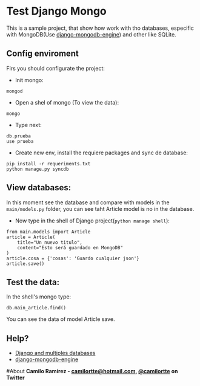 Test Django Mongo
==================

This is a sample project, that show how work with tho databases, especific with MongoDB(Use [django-mongodb-engine](https://django-mongodb-engine.readthedocs.org/en/latest/)) and other like SQLite.

## Config enviroment
Firs you should configurate the project:

- Init mongo:
```
mongod
```

- Open a shel of mongo (To view the data):
```
mongo
```

- Type next:
```
db.prueba
use prueba
```

- Create new env, install the requiere packages and sync de database:
```
pip install -r requeriments.txt
python manage.py syncdb
```

## View databases:
In this moment see the database and compare with models in the ```main/models.py``` folder, you can see taht Article model is no in the database.

- Now type in the shell of Django project(```python manage shell```):
```
from main.models import Article
article = Article(
	title="Un nuevo titulo",
	content="Esto será guardado en MongoDB"
)
article.cosa = {'cosas': 'Guardo cualquier json'}
article.save()
```

## Test the data:
In the shell's mongo type:
```
db.main_article.find()
```
You can see the data of model Article save.


## Help?
- [Django and multiples databases](https://docs.djangoproject.com/en/1.7/topics/db/multi-db/)
- [django-mongodb-engine](https://django-mongodb-engine.readthedocs.org/en/latest/)

#About
**Camilo Ramírez - camilortte@hotmail.com, [@camilortte](https://twitter.com/camilortte) on Twitter**

